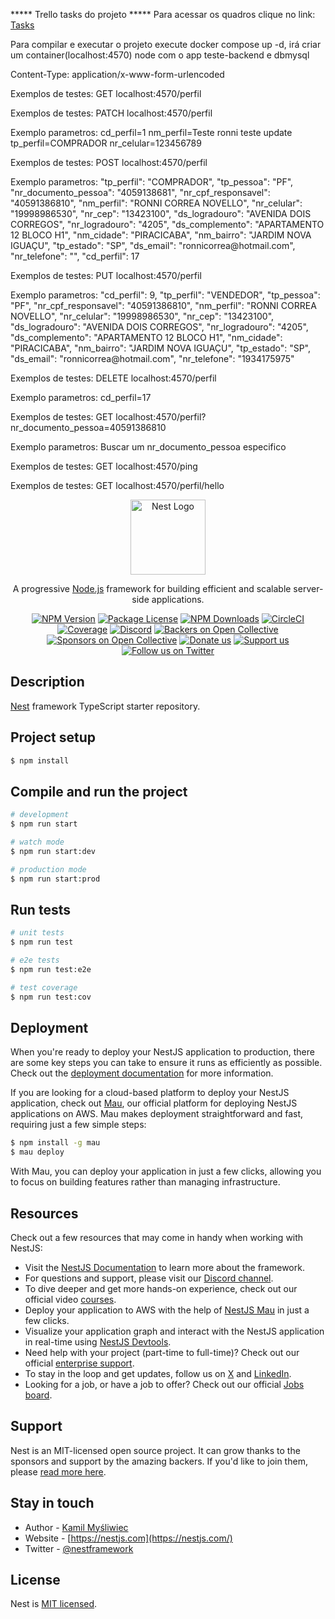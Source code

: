
  <p align="left"> ***** Trello tasks do projeto ***** Para acessar os quadros clique no link: <a href="https://trello.com/b/aFDpQpOa/dev" target="_blank">Tasks</a> </p>

  <p align="left"> Para compilar e executar o projeto execute docker compose up -d, irá criar um container(localhost:4570) node com o app teste-backend e dbmysql</p>

  <p align="left"> Content-Type: application/x-www-form-urlencoded</p>

  <p align="left"> Exemplos de testes: GET localhost:4570/perfil</p>

  <p align="left"> Exemplos de testes: PATCH localhost:4570/perfil</p>
  Exemplo parametros: cd_perfil=1
                      nm_perfil=Teste ronni teste update
                      tp_perfil=COMPRADOR
                      nr_celular=123456789

  <p align="left"> Exemplos de testes: POST localhost:4570/perfil</p>
  Exemplo parametros: "tp_perfil": "COMPRADOR",
                        "tp_pessoa": "PF",
                        "nr_documento_pessoa": "4059138681",
                        "nr_cpf_responsavel": "40591386810",
                        "nm_perfil": "RONNI CORREA NOVELLO",
                        "nr_celular": "19998986530",
                        "nr_cep": "13423100",
                        "ds_logradouro": "AVENIDA DOIS CORREGOS",
                        "nr_logradouro": "4205",
                        "ds_complemento": "APARTAMENTO 12 BLOCO H1",
                        "nm_cidade": "PIRACICABA",
                        "nm_bairro": "JARDIM NOVA IGUAÇU",
                        "tp_estado": "SP",
                        "ds_email": "ronnicorrea@hotmail.com",
                        "nr_telefone": "",
                        "cd_perfil": 17

  <p align="left"> Exemplos de testes: PUT localhost:4570/perfil</p>
  Exemplo parametros: "cd_perfil": 9,
                      "tp_perfil": "VENDEDOR",
                      "tp_pessoa": "PF",
                      "nr_cpf_responsavel": "40591386810",
                      "nm_perfil": "RONNI CORREA NOVELLO",
                      "nr_celular": "19998986530",
                      "nr_cep": "13423100",
                      "ds_logradouro": "AVENIDA DOIS CORREGOS",
                      "nr_logradouro": "4205",
                      "ds_complemento": "APARTAMENTO 12 BLOCO H1",
                      "nm_cidade": "PIRACICABA",
                      "nm_bairro": "JARDIM NOVA IGUAÇU",
                      "tp_estado": "SP",
                      "ds_email": "ronnicorrea@hotmail.com",
                      "nr_telefone": "1934175975"

  <p align="left"> Exemplos de testes: DELETE localhost:4570/perfil</p>
  Exemplo parametros: cd_perfil=17

  <p align="left"> Exemplos de testes: GET localhost:4570/perfil?nr_documento_pessoa=40591386810</p>
  Exemplo parametros: Buscar um nr_documento_pessoa especifico

  <p align="left"> Exemplos de testes: GET localhost:4570/ping</p>
  <p align="left"> Exemplos de testes: GET localhost:4570/perfil/hello</p>

<p align="center">
<p align="center">
  <a href="http://nestjs.com/" target="blank"><img src="https://nestjs.com/img/logo-small.svg" width="120" alt="Nest Logo" /></a>
</p>

[circleci-image]: https://img.shields.io/circleci/build/github/nestjs/nest/master?token=abc123def456
[circleci-url]: https://circleci.com/gh/nestjs/nest

  <p align="center">A progressive <a href="http://nodejs.org" target="_blank">Node.js</a> framework for building efficient and scalable server-side applications.</p>
    <p align="center">
<a href="https://www.npmjs.com/~nestjscore" target="_blank"><img src="https://img.shields.io/npm/v/@nestjs/core.svg" alt="NPM Version" /></a>
<a href="https://www.npmjs.com/~nestjscore" target="_blank"><img src="https://img.shields.io/npm/l/@nestjs/core.svg" alt="Package License" /></a>
<a href="https://www.npmjs.com/~nestjscore" target="_blank"><img src="https://img.shields.io/npm/dm/@nestjs/common.svg" alt="NPM Downloads" /></a>
<a href="https://circleci.com/gh/nestjs/nest" target="_blank"><img src="https://img.shields.io/circleci/build/github/nestjs/nest/master" alt="CircleCI" /></a>
<a href="https://coveralls.io/github/nestjs/nest?branch=master" target="_blank"><img src="https://coveralls.io/repos/github/nestjs/nest/badge.svg?branch=master#9" alt="Coverage" /></a>
<a href="https://discord.gg/G7Qnnhy" target="_blank"><img src="https://img.shields.io/badge/discord-online-brightgreen.svg" alt="Discord"/></a>
<a href="https://opencollective.com/nest#backer" target="_blank"><img src="https://opencollective.com/nest/backers/badge.svg" alt="Backers on Open Collective" /></a>
<a href="https://opencollective.com/nest#sponsor" target="_blank"><img src="https://opencollective.com/nest/sponsors/badge.svg" alt="Sponsors on Open Collective" /></a>
  <a href="https://paypal.me/kamilmysliwiec" target="_blank"><img src="https://img.shields.io/badge/Donate-PayPal-ff3f59.svg" alt="Donate us"/></a>
    <a href="https://opencollective.com/nest#sponsor"  target="_blank"><img src="https://img.shields.io/badge/Support%20us-Open%20Collective-41B883.svg" alt="Support us"></a>
  <a href="https://twitter.com/nestframework" target="_blank"><img src="https://img.shields.io/twitter/follow/nestframework.svg?style=social&label=Follow" alt="Follow us on Twitter"></a>
</p>
  <!--[![Backers on Open Collective](https://opencollective.com/nest/backers/badge.svg)](https://opencollective.com/nest#backer)
  [![Sponsors on Open Collective](https://opencollective.com/nest/sponsors/badge.svg)](https://opencollective.com/nest#sponsor)-->

## Description

[Nest](https://github.com/nestjs/nest) framework TypeScript starter repository.

## Project setup

```bash
$ npm install
```

## Compile and run the project

```bash
# development
$ npm run start

# watch mode
$ npm run start:dev

# production mode
$ npm run start:prod
```

## Run tests

```bash
# unit tests
$ npm run test

# e2e tests
$ npm run test:e2e

# test coverage
$ npm run test:cov
```

## Deployment

When you're ready to deploy your NestJS application to production, there are some key steps you can take to ensure it runs as efficiently as possible. Check out the [deployment documentation](https://docs.nestjs.com/deployment) for more information.

If you are looking for a cloud-based platform to deploy your NestJS application, check out [Mau](https://mau.nestjs.com), our official platform for deploying NestJS applications on AWS. Mau makes deployment straightforward and fast, requiring just a few simple steps:

```bash
$ npm install -g mau
$ mau deploy
```

With Mau, you can deploy your application in just a few clicks, allowing you to focus on building features rather than managing infrastructure.

## Resources

Check out a few resources that may come in handy when working with NestJS:

- Visit the [NestJS Documentation](https://docs.nestjs.com) to learn more about the framework.
- For questions and support, please visit our [Discord channel](https://discord.gg/G7Qnnhy).
- To dive deeper and get more hands-on experience, check out our official video [courses](https://courses.nestjs.com/).
- Deploy your application to AWS with the help of [NestJS Mau](https://mau.nestjs.com) in just a few clicks.
- Visualize your application graph and interact with the NestJS application in real-time using [NestJS Devtools](https://devtools.nestjs.com).
- Need help with your project (part-time to full-time)? Check out our official [enterprise support](https://enterprise.nestjs.com).
- To stay in the loop and get updates, follow us on [X](https://x.com/nestframework) and [LinkedIn](https://linkedin.com/company/nestjs).
- Looking for a job, or have a job to offer? Check out our official [Jobs board](https://jobs.nestjs.com).

## Support

Nest is an MIT-licensed open source project. It can grow thanks to the sponsors and support by the amazing backers. If you'd like to join them, please [read more here](https://docs.nestjs.com/support).

## Stay in touch

- Author - [Kamil Myśliwiec](https://twitter.com/kammysliwiec)
- Website - [https://nestjs.com](https://nestjs.com/)
- Twitter - [@nestframework](https://twitter.com/nestframework)

## License

Nest is [MIT licensed](https://github.com/nestjs/nest/blob/master/LICENSE).
